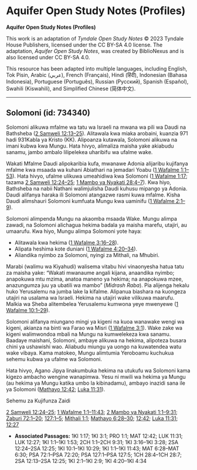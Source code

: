 # Aquifer Open Study Notes (Profiles)

**Aquifer Open Study Notes (Profiles)**

This work is an adaptation of *Tyndale Open Study Notes* © 2023 Tyndale House Publishers, licensed under the CC BY\-SA 4\.0 license. The adaptation, *Aquifer Open Study Notes*, was created by BiblioNexus and is also licensed under CC BY\-SA 4\.0\.

This resource has been adapted into multiple languages, including English, Tok Pisin, Arabic (عربي), French (Français), Hindi (हिंदी), Indonesian (Bahasa Indonesia), Portuguese (Português), Russian (Русский), Spanish (Español), Swahili (Kiswahili), and Simplified Chinese (简体中文).



--------------------------------

## Solomoni (id: 734340)

Solomoni alikuwa mfalme wa tatu wa Israeli na mwana wa pili wa Daudi na Bathsheba ([2 Samweli 12:13–25](https://ref.ly/2Sam12:13-2Sam12:25)). Alitawala kwa miaka arobaini, kuanzia 971 hadi 931Kabla ya Kristo (KK). Alipoanza kutawala, Solomoni alikuwa na imani kubwa kwa Mungu. Hata hivyo, alimaliza maisha yake akiabudu sanamu, jambo ambalo lilipelekea uharibifu wa ufalme wake.

Wakati Mfalme Daudi alipokaribia kufa, mwanawe Adonia alijaribu kujifanya mfalme kwa msaada wa kuhani Abiathari na jemadari Yoabu ([1 Wafalme 1:1–53](https://ref.ly/1Kgs1:1-1Kgs1:53)). Hata hivyo, ufalme ulikuwa umeahidiwa kwa Solomoni ([1 Wafalme 1:17](https://ref.ly/1Kgs1:17); tazama [2 Samweli 12:24–25](https://ref.ly/2Sam12:24-2Sam12:25); [1 Mambo ya Nyakati 28:4–7](https://ref.ly/1Chr28:4-1Chr28:7)). Kwa hiyo, Bathsheba na nabii Nathani walimjulisha Daudi kuhusu mipango ya Adonia. Daudi alifanya haraka ili Solomoni atangazwe rasmi kuwa mfalme. Kisha Daudi alimshauri Solomoni kumfuata Mungu kwa uaminifu ([1 Wafalme 2:1–9](https://ref.ly/1Kgs2:1-1Kgs2:9)).

Solomoni alimpenda Mungu na akaomba msaada Wake. Mungu alimpa zawadi, na Solomoni alichagua hekima badala ya maisha marefu, utajiri, au umaarufu. Kwa hiyo, Mungu alimpa Solomoni yote haya:

* Alitawala kwa hekima ([1 Wafalme 3:16–28](https://ref.ly/1Kgs3:16-1Kgs3:28)).
* Alipata heshima kote duniani ([1 Wafalme 4:20–34](https://ref.ly/1Kgs4:20-1Kgs4:34)).
* Aliandika nyimbo za Solomoni, nyingi za Mithali, na Mhubiri.

Marabi (walimu wa Kiyahudi) walisema vitabu hivi vinaonyesha hatua tatu za maisha yake: “Wakati mwanaume angali kijana, anaandika nyimbo; anapokuwa mtu mzima, anatoa maneno ya hekima; na anapokuwa mzee, anazungumza juu ya ubatili wa mambo” (*Midrash Raba*). Pia alijenga hekalu huko Yerusalemu na jumba lake la kifalme. Alipanua biashara na kuongeza utajiri na usalama wa Israeli. Hekima na utajiri wake vilikuwa maarufu. Malkia wa Sheba alitembelea Yerusalemu kumwona yeye mwenyewe ([1 Wafalme 10:1–29](https://ref.ly/1Kgs10:1-1Kgs10:29)).

Solomoni alifanya miungano mingi ya kigeni na kuoa wanawake wengi wa kigeni, akianza na binti wa Farao wa Misri ([1 Wafalme 3:1](https://ref.ly/1Kgs3:1)). Wake zake wa kigeni walimwondoa mbali na Mungu na kumwelekeza kwa sanamu. Baadaye maishani, Solomoni, ambaye alikuwa na hekima, alipoteza busara chini ya ushawishi wao. Aliabudu miungu ya uongo na kuwatendea watu wake vibaya. Kama matokeo, Mungu alimtumia Yeroboamu kuchukua sehemu kubwa ya ufalme wa Solomoni.

Hata hivyo, Agano Jipya linakumbuka hekima na utukufu wa Solomoni kama kigezo ambacho wengine wanapimwa. Yesu ni mwili wa hekima ya Mungu (au hekima ya Mungu katika umbo la kibinadamu), ambayo inazidi sana ile ya Solomoni ([Mathayo 12:42](https://ref.ly/Matt12:42); [Luka 11:31](https://ref.ly/Luke11:31)).

Sehemu za Kujifunza Zaidi

[2 Samweli 12:24–25](https://ref.ly/2Sam12:24-2Sam12:25); [1 Wafalme 1:1–11:43](https://ref.ly/1Kgs1:1-1Kgs11:43); [2 Mambo ya Nyakati 1:1–9:31](https://ref.ly/2Chr1:1-2Chr9:31); [Zaburi 72:1–20](https://ref.ly/Ps72:1-Ps72:20); [127:1–5](https://ref.ly/Ps127:1-Ps127:5); [Mithali 1:1](https://ref.ly/Prov1:1); [Mathayo 6:28–30](https://ref.ly/Matt6:28-Matt6:30); [12:42](https://ref.ly/Matt12:42); [Luka 11:31](https://ref.ly/Luke11:31); [12:27](https://ref.ly/Luke12:27)

* **Associated Passages:** 1KI 1:17; 1KI 3:1; PRO 1:1; MAT 12:42; LUK 11:31; LUK 12:27; 1KI 1:1–1KI 1:53; 2CH 1:1–2CH 9:31; 1KI 3:16–1KI 3:28; 2SA 12:24–2SA 12:25; 1KI 10:1–1KI 10:29; 1KI 1:1–1KI 11:43; MAT 6:28–MAT 6:30; PSA 72:1–PSA 72:20; PSA 127:1–PSA 127:5; 1CH 28:4–1CH 28:7; 2SA 12:13–2SA 12:25; 1KI 2:1–1KI 2:9; 1KI 4:20–1KI 4:34

